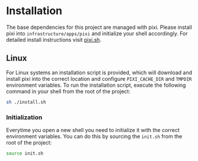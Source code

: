 # Installation
The base dependencies for this project are managed with pixi. Please install pixi into `infrastructure/apps/pixi` and initialize your shell accordingly. For detailed install instructions visit [pixi.sh](https://pixi.sh).

## Linux
For Linux systems an installation script is provided, which will download and install pixi into the correct location and configure `PIXI_CACHE_DIR` and `TMPDIR` environment variables. To run the installation script, execute the following command in your shell from the root of the project:

```bash
sh ./install.sh
```

### Initialization
Everytime you open a new shell you need to initialize it with the correct environment variables. You can do this by sourcing the `init.sh` from the root of the project:

```bash
source init.sh
```
